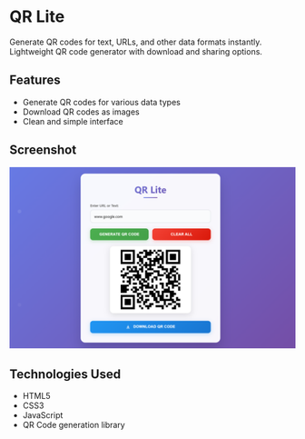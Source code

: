 # QR Lite

Generate QR codes for text, URLs, and other data formats instantly.
Lightweight QR code generator with download and sharing options.

## Features
- Generate QR codes for various data types
- Download QR codes as images
- Clean and simple interface

## Screenshot
![screenshot](screenshot.png)

## Technologies Used
- HTML5
- CSS3
- JavaScript
- QR Code generation library